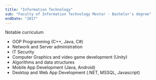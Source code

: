 ```yaml
---
title: "Information Technology"
sub: "Faculty of Information Technology Mostar - Bachelor's degree"
endDate: "2017"
---
```


Notable curriculum

- OOP Programming (C++, Java, C#)
- Network and Server administration
- IT Security
- Computer Graphics and video game development (Unity)
- Algorithms and data structures
- Mobile App Development (Java, Android)
- Desktop and Web App Development (.NET, MSSQL, Javascript)
